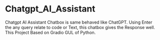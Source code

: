 # Chatgpt_AI_Assistant
Chatgpt AI Assistant  Chatbox is same behaved like ChatGPT. Using Enter the any query relate to code or Text, this chatbox gives the Response well. This Project Based on Gradio GUL of Python.
